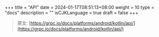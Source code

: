 +++
title = "API"
date = 2024-01-17T08:51:13+08:00
weight = 10
type = "docs"
description = ""
isCJKLanguage = true
draft = false
+++

> 原文: [https://grpc.io/docs/platforms/android/kotlin/api/](https://grpc.io/docs/platforms/android/kotlin/api/)
